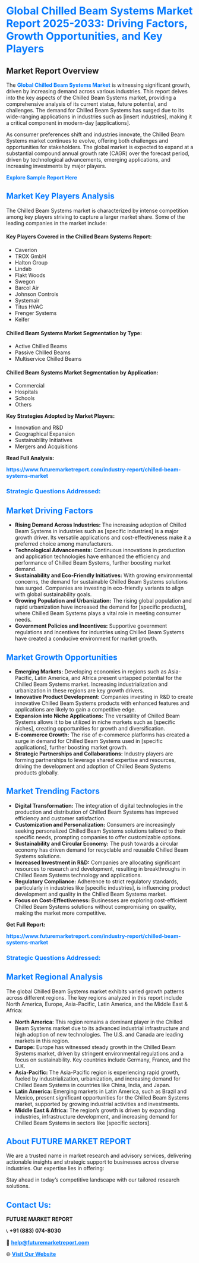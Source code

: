 <h1 style="color: #007BFF;">Global Chilled Beam Systems Market Report 2025-2033: Driving Factors, Growth Opportunities, and Key Players</h1>

<section id="overview">
<h2>Market Report Overview</h2>
<p>The <a href="https://www.futuremarketreport.com/industry-report/chilled-beam-systems-market" style="color: #007BFF; text-decoration: none;"><strong>Global Chilled Beam Systems Market</strong></a> is witnessing significant growth, driven by increasing demand across various industries. This report delves into the key aspects of the Chilled Beam Systems market, providing a comprehensive analysis of its current status, future potential, and challenges. The demand for Chilled Beam Systems has surged due to its wide-ranging applications in industries such as [insert industries], making it a critical component in modern-day [applications].</p>
<p>As consumer preferences shift and industries innovate, the Chilled Beam Systems market continues to evolve, offering both challenges and opportunities for stakeholders. The global market is expected to expand at a substantial compound annual growth rate (CAGR) over the forecast period, driven by technological advancements, emerging applications, and increasing investments by major players.</p>
</section>

<section id="overview">
<p><a href="https://www.futuremarketreport.com/request-sample/reportId=103608" style="color: #007BFF; text-decoration: none;"><strong>Explore Sample Report Here</strong></a></p>
</section>

<section id="key-players">
<h2 style="color: #007BFF;">Market Key Players Analysis</h2>
<p>The Chilled Beam Systems market is characterized by intense competition among key players striving to capture a larger market share. Some of the leading companies in the market include:</p>
<h4>Key Players Covered in the Chilled Beam Systems Report:</h4>
<ul><li>Caverion</li><li>TROX GmbH</li><li>Halton Group</li><li>Lindab</li><li>Flakt Woods</li><li>Swegon</li><li>Barcol Air</li><li>Johnson Controls</li><li>Systemair</li><li>Titus HVAC</li><li>Frenger Systems</li><li>Keifer</li></ul>
<h4>Chilled Beam Systems Market Segmentation by Type:</h4>
<ul><li>Active Chilled Beams</li><li>Passive Chilled Beams</li><li>Multiservice Chilled Beams</li></ul>

<h4>Chilled Beam Systems Market Segmentation by Application:</h4>
<ul><li>Commercial</li><li>Hospitals</li><li>Schools</li><li>Others</li></ul>
<p><strong>Key Strategies Adopted by Market Players:</strong></p>
<ul>
<li>Innovation and R&D</li>
<li>Geographical Expansion</li>
<li>Sustainability Initiatives</li>
<li>Mergers and Acquisitions</li>
</ul>
</section>

<section>
<p><strong>Read Full Analysis: </strong></p><a href="https://www.futuremarketreport.com/industry-report/chilled-beam-systems-market" style="color: #007BFF; text-decoration: none;"><strong>https://www.futuremarketreport.com/industry-report/chilled-beam-systems-market</strong></a>
<h3 style="color: #007BFF;">Strategic Questions Addressed:</h3>
</section>

<section id="driving-factors">
<h2 style="color: #007BFF;">Market Driving Factors</h2>
<ul>
<li><strong>Rising Demand Across Industries:</strong> The increasing adoption of Chilled Beam Systems in industries such as [specific industries] is a major growth driver. Its versatile applications and cost-effectiveness make it a preferred choice among manufacturers.</li>
<li><strong>Technological Advancements:</strong> Continuous innovations in production and application technologies have enhanced the efficiency and performance of Chilled Beam Systems, further boosting market demand.</li>
<li><strong>Sustainability and Eco-Friendly Initiatives:</strong> With growing environmental concerns, the demand for sustainable Chilled Beam Systems solutions has surged. Companies are investing in eco-friendly variants to align with global sustainability goals.</li>
<li><strong>Growing Population and Urbanization:</strong> The rising global population and rapid urbanization have increased the demand for [specific products], where Chilled Beam Systems plays a vital role in meeting consumer needs.</li>
<li><strong>Government Policies and Incentives:</strong> Supportive government regulations and incentives for industries using Chilled Beam Systems have created a conducive environment for market growth.</li>
</ul>
</section>

<section id="growth-opportunities">
<h2 style="color: #007BFF;">Market Growth Opportunities</h2>
<ul>
<li><strong>Emerging Markets:</strong> Developing economies in regions such as Asia-Pacific, Latin America, and Africa present untapped potential for the Chilled Beam Systems market. Increasing industrialization and urbanization in these regions are key growth drivers.</li>
<li><strong>Innovative Product Development:</strong> Companies investing in R&D to create innovative Chilled Beam Systems products with enhanced features and applications are likely to gain a competitive edge.</li>
<li><strong>Expansion into Niche Applications:</strong> The versatility of Chilled Beam Systems allows it to be utilized in niche markets such as [specific niches], creating opportunities for growth and diversification.</li>
<li><strong>E-commerce Growth:</strong> The rise of e-commerce platforms has created a surge in demand for Chilled Beam Systems used in [specific applications], further boosting market growth.</li>
<li><strong>Strategic Partnerships and Collaborations:</strong> Industry players are forming partnerships to leverage shared expertise and resources, driving the development and adoption of Chilled Beam Systems products globally.</li>
</ul>
</section>

<section id="trending-factors">
<h2 style="color: #007BFF;">Market Trending Factors</h2>
<ul>
<li><strong>Digital Transformation:</strong> The integration of digital technologies in the production and distribution of Chilled Beam Systems has improved efficiency and customer satisfaction.</li>
<li><strong>Customization and Personalization:</strong> Consumers are increasingly seeking personalized Chilled Beam Systems solutions tailored to their specific needs, prompting companies to offer customizable options.</li>
<li><strong>Sustainability and Circular Economy:</strong> The push towards a circular economy has driven demand for recyclable and reusable Chilled Beam Systems solutions.</li>
<li><strong>Increased Investment in R&D:</strong> Companies are allocating significant resources to research and development, resulting in breakthroughs in Chilled Beam Systems technology and applications.</li>
<li><strong>Regulatory Compliance:</strong> Adherence to strict regulatory standards, particularly in industries like [specific industries], is influencing product development and quality in the Chilled Beam Systems market.</li>
<li><strong>Focus on Cost-Effectiveness:</strong> Businesses are exploring cost-efficient Chilled Beam Systems solutions without compromising on quality, making the market more competitive.</li>
</ul>
</section>

<section>
<p><strong>Get Full Report: </strong></p><a href="https://www.futuremarketreport.com/industry-report/chilled-beam-systems-market" style="color: #007BFF; text-decoration: none;"><strong>https://www.futuremarketreport.com/industry-report/chilled-beam-systems-market</strong></a>
<h3 style="color: #007BFF;">Strategic Questions Addressed:</h3>
</section>


<section id="regional-analysis">
<h2 style="color: #007BFF;">Market Regional Analysis</h2>
<p>The global Chilled Beam Systems market exhibits varied growth patterns across different regions. The key regions analyzed in this report include North America, Europe, Asia-Pacific, Latin America, and the Middle East & Africa:</p>
<ul>
<li><strong>North America:</strong> This region remains a dominant player in the Chilled Beam Systems market due to its advanced industrial infrastructure and high adoption of new technologies. The U.S. and Canada are leading markets in this region.</li>
<li><strong>Europe:</strong> Europe has witnessed steady growth in the Chilled Beam Systems market, driven by stringent environmental regulations and a focus on sustainability. Key countries include Germany, France, and the U.K.</li>
<li><strong>Asia-Pacific:</strong> The Asia-Pacific region is experiencing rapid growth, fueled by industrialization, urbanization, and increasing demand for Chilled Beam Systems in countries like China, India, and Japan.</li>
<li><strong>Latin America:</strong> Emerging markets in Latin America, such as Brazil and Mexico, present significant opportunities for the Chilled Beam Systems market, supported by growing industrial activities and investments.</li>
<li><strong>Middle East & Africa:</strong> The region’s growth is driven by expanding industries, infrastructure development, and increasing demand for Chilled Beam Systems in sectors like [specific sectors].</li>
</ul>
</section>

<footer>
<h2 style="color: #007BFF;">About FUTURE MARKET REPORT</h2>
<p>We are a trusted name in market research and advisory services, delivering actionable insights and strategic support to businesses across diverse industries. Our expertise lies in offering:</p>

<p>Stay ahead in today’s competitive landscape with our tailored research solutions.</p>

<h2 style="color: #007BFF;">Contact Us:</h2>
<p><strong>FUTURE MARKET REPORT</strong></p>
<p>📞 <strong>+91 (883) 074-8030</strong></p>
<p>📧 <strong><a href="mailto:help@futuremarketreport.com" style="color: #007BFF;">help@futuremarketreport.com</a></strong></p>
<p>🌐 <strong><a href="https://www.futuremarketreport.com/" style="color: #007BFF;">Visit Our Website</a></strong></p>
</footer>
